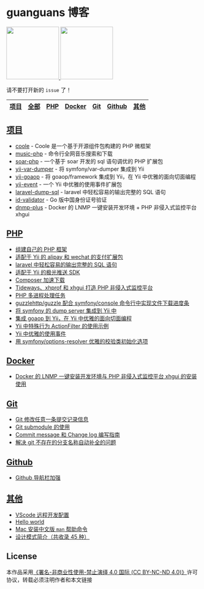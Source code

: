 # guanguans 博客

<a href="https://www.guanguans.cn" alt="guanguans's github stats">
    <img align="" height="137px" src="https://github-readme-stats.vercel.app/api?username=guanguans&hide_title=true&hide_border=true&show_icons=true&include_all_commits=true&line_height=21&bg_color=0,EC6C6C,FFD479,FFFC79,73FA79&theme=graywhite&locale=en" />
    <img align="" height="137px" src="https://github-readme-stats.vercel.app/api/top-langs/?username=guanguans&hide_title=true&hide_border=true&layout=compact&bg_color=0,73FA79,73FDFF,D783FF&theme=graywhite&locale=en" />
</a>

请不要打开新的 `issue` 了！

<table>
    <thead>
        <tr>
            <th><a href="https://github.com/guanguans">项目</a></th>
            <th><a href="https://github.com/guanguans/guanguans.github.io/issues">全部</a></th>
            <th><a href="https://github.com/guanguans/guanguans.github.io/labels/PHP">PHP</a></th>
            <th><a href="https://github.com/guanguans/guanguans.github.io/labels/Docker">Docker</a></th>
            <th><a href="https://github.com/guanguans/guanguans.github.io/labels/Git">Git</a></th>
            <th><a href="https://github.com/guanguans/guanguans.github.io/labels/Github">Github</a></th>
            <th><a href="https://github.com/guanguans/guanguans.github.io/labels/其他">其他</a></th>
        </tr>
    </thead>
</table>

## [项目](https://github.com/guanguans)

* [coole](https://www.guanguans.cn/coole/#/) - Coole 是一个基于开源组件包构建的 PHP 微框架
* [music-php](https://github.com/guanguans/music-php) - 命令行全网音乐搜索和下载
* [soar-php](https://github.com/guanguans/soar-php) - 一个基于 soar 开发的 sql 语句调优的 PHP 扩展包
* [yii-var-dumper](https://github.com/guanguans/yii-var-dumper) - 将 symfony/var-dumper 集成到 Yii
* [yii-goaop](https://github.com/guanguans/yii-goaop) - 将 goaop/framework 集成到 Yii，在 Yii 中优雅的面向切面编程
* [yii-event](https://github.com/guanguans/yii-event) - 一个 Yii 中优雅的使用事件扩展包
* [laravel-dump-sql](https://github.com/guanguans/laravel-dump-sql) - laravel 中轻松容易的输出完整的 SQL 语句
* [id-validator](https://github.com/guanguans/id-validator) - Go 版中国身份证号验证
* [dnmp-plus](https://github.com/guanguans/dnmp-plus) - Docker 的 LNMP 一键安装开发环境 + PHP 非侵入式监控平台 xhgui

## [PHP](https://github.com/guanguans/guanguans.github.io/labels/PHP)

* [组建自己的 PHP 框架](https://github.com/guanguans/guanguans.github.io/issues/38)
* [适配于 Yii 的 alipay 和 wechat 的支付扩展包](https://github.com/guanguans/guanguans.github.io/issues/26)
* [laravel 中轻松容易的输出完整的 SQL 语句](https://github.com/guanguans/guanguans.github.io/issues/27)
* [适配于 Yii 的极光推送 SDK](https://github.com/guanguans/guanguans.github.io/issues/28)
* [Composer 加速下载](https://github.com/guanguans/guanguans.github.io/issues/5)
* [Tideways、xhprof 和 xhgui 打造 PHP 非侵入式监控平台](https://github.com/guanguans/guanguans.github.io/issues/8)
* [PHP 多进程处理任务](https://github.com/guanguans/guanguans.github.io/issues/31)
* [guzzlehttp/guzzle 配合 symfony/console 命令行中实现文件下载进度条](https://github.com/guanguans/guanguans.github.io/issues/32)
* [将 symfony 的 dump server 集成到 Yii 中](https://github.com/guanguans/guanguans.github.io/issues/34)
* [集成 goaop 到 Yii，在 Yii 中优雅的面向切面编程](https://github.com/guanguans/guanguans.github.io/issues/35)
* [Yii 中特殊行为 ActionFilter 的使用示例](https://github.com/guanguans/guanguans.github.io/issues/36)
* [Yii 中优雅的使用事件](https://github.com/guanguans/guanguans.github.io/issues/37)
* [用 symfony/options-resolver 优雅的校验类初始化选项](https://github.com/guanguans/guanguans.github.io/issues/39)

## [Docker](https://github.com/guanguans/guanguans.github.io/labels/Docker)

* [Docker 的 LNMP 一键安装开发环境与 PHP 非侵入式监控平台 xhgui 的安装使用](https://github.com/guanguans/guanguans.github.io/issues/9)

## [Git](https://github.com/guanguans/guanguans.github.io/labels/Git)

* [Git 修改任意一条提交记录信息](https://github.com/guanguans/guanguans.github.io/issues/4)
* [Git submodule 的使用](https://github.com/guanguans/guanguans.github.io/issues/7)
* [Commit message 和 Change log 编写指南](https://github.com/guanguans/guanguans.github.io/issues/2)
* [解决 git 不存在的分支名称自动补全的问题](https://github.com/guanguans/guanguans.github.io/issues/29)

## [Github](https://github.com/guanguans/guanguans.github.io/labels/Github)

* [Github 导航栏加强](https://github.com/guanguans/guanguans.github.io/issues/3)

## [其他](https://github.com/guanguans/guanguans.github.io/labels/%E5%85%B6%E4%BB%96)

* [VScode 远程开发配置](https://github.com/guanguans/guanguans.github.io/issues/13)
* [Hello world](https://github.com/guanguans/guanguans.github.io/issues/1)
* [Mac 安装中文版 `man` 帮助命令](https://github.com/guanguans/guanguans.github.io/issues/30)
* [设计模式简介（共收录 45 种）](https://github.com/guanguans/guanguans.github.io/issues/33)

## License

本作品采用[《署名-非商业性使用-禁止演绎 4.0 国际 (CC BY-NC-ND 4.0)》](https://github.com/guanguans/guanguans.github.io/blob/master/LICENSE.md)许可协议，转载必须注明作者和本文链接
